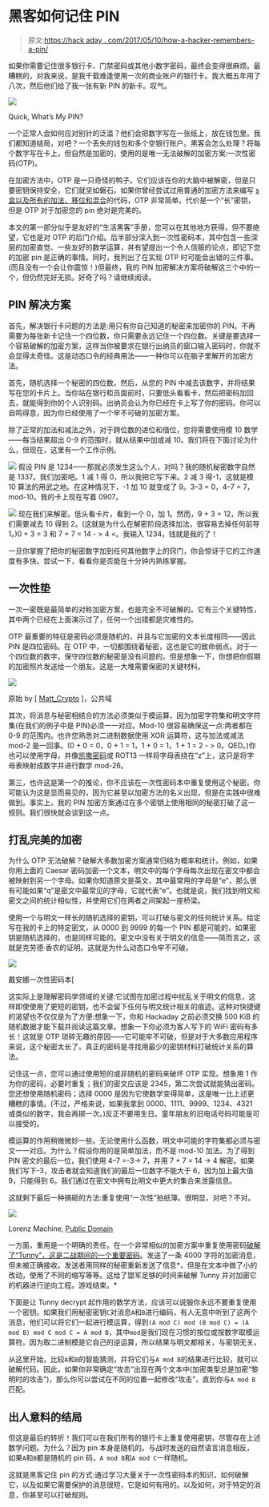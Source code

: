 # 黑客如何记住 PIN

> 原文:[https://hack aday . com/2017/05/10/how-a-hacker-remembers-a-pin/](https://hackaday.com/2017/05/10/how-a-hacker-remembers-a-pin/)

如果你需要记住很多银行卡、门禁密码或其他小数字密码，最终会变得很麻烦。最糟糕的，对我来说，是我千载难逢使用一次的商业账户的银行卡。我大概五年用了八次，然后他们给了我一张有新 PIN 的新卡。叹气。

[![](../Images/d6342d53838c3b8f51f3403c24bae11d.png)](https://hackaday.com/wp-content/uploads/2017/04/bank_card_thumbnail.png)

Quick, What’s My PIN?

一个正常人会如何应对别针的泛滥？他们会把数字写在一张纸上，放在钱包里。我们都知道结局，对吧？一个丢失的钱包和多个空银行账户。黑客会怎么处理？将每个数字写在卡上，但自然是加密的，使用的是唯一无法破解的加密方案:一次性密码(OTP)。

在加密方法中，OTP 是一只奇怪的鸭子。它们应该在你的大脑中被解密，但是只要密钥保持安全，它们就坚如磐石。如果你曾经尝试过用普通的加密方法来编写 [s 盒以及所有的加法、移位和混合](https://en.wikipedia.org/wiki/Advanced_Encryption_Standard)的代码，OTP 非常简单。代价是一个“长”密钥，但是 OTP 对于加密您的 pin 绝对是完美的。

本文的第一部分似乎是友好的“生活黑客”手册，您可以在其他地方获得，但不要绝望，它也是对 OTP 的后门介绍。后半部分深入到一次性密码本，其中包含一些深层的加密直觉、一些友好的数学运算，并有望提出一个令人信服的论点，即记下您的加密 pin 是正确的事情。同时，我列出了在实现 OTP 时可能会出错的三件事。(而且没有一个会让你震惊！)但最终，我的 PIN 加密解决方案将破解这三个中的一个，但仍然完好无损。好奇了吗？请继续阅读。

## PIN 解决方案

首先，解决银行卡问题的方法是:用只有你自己知道的秘密来加密你的 PIN。不再需要为每张新卡记住一个四位数，你只需要永远记住一个四位数。关键是要选择一个容易破解的加密方案，这样当你被要求在银行出纳员的窗口输入密码时，你就不会显得太奇怪。这是动态口令的经典用法——一种你可以在脑子里解开的加密方法。

首先，随机选择一个秘密的四位数。然后，从您的 PIN 中减去该数字，并将结果写在您的卡片上。当你站在银行柜员面前时，只要低头看看卡，然后把密码加回去，就能得到你的个人识别码。出纳员会认为你已经在卡上写了你的密码。你可以自鸣得意，因为你已经使用了一个牢不可破的加密方案。

除了正常的加法和减法之外，对于跨位数的进位和借位，您将需要使用模 10 数学——每当结果超出 0-9 的范围时，就从结果中加或减 10。我们将在下面讨论为什么，但现在，这里有一个工作示例。

[![](../Images/79c60e1999ad6ed7d1f000e3fbe6a160.png)](https://hackaday.com/wp-content/uploads/2017/04/g641.png) 假设 PIN 是 1234——那就必须发生这么个人，对吗？我的随机秘密数字自然是 1337。我们加密吧。1 减 1 得 0，所以我把它写下来。2 减 3 得-1，这就是模 10 算法的用武之地。在这种情况下，-1 加 10 就变成了 9。3–3 = 0，4–7 = 7，mod-10。我的卡上现在写着 0907。

[![](../Images/84839d33e733954dcbc4a035be5ff885.png)](https://hackaday.com/wp-content/uploads/2017/04/g64_21.png) 现在我们来解密。低头看卡片，看到一个 0，加 1。然而，9 + 3 = 12，所以我们需要减去 10 得到 2。(这就是为什么在解密阶段选择加法，很容易去掉任何前导 1。)0 + 3 = 3 和 7 + 7 = 14 - > 4 <。我输入 1234，钱就是我的了！

一旦你掌握了把你的秘密数字加到任何其他数字上的窍门，你会惊讶于它的工作速度有多快。尝试一下，看看你是否能在十分钟内熟练掌握。

## 一次性垫

一次一密既是最简单的对称加密方案，也是完全不可破解的。它有三个关键特性，其中两个已经在上面演示过了，任何一个出错都是灾难性的。

OTP 最重要的特征是密码必须是随机的，并且与它加密的文本长度相同——因此 PIN 是四位密码。在 OTP 中，一切都围绕着秘密，这也是它的致命弱点。对于一个四位数的数字，保守四位数的秘密是没有问题的。但是想象一下，你想把你假期的加密照片发送给一个朋友。这是一大堆需要保密的关键材料。

[![](../Images/64ae25335aabe31fd97ef1637e446a02.png)](https://hackaday.com/wp-content/uploads/2017/04/caesar_cipher_left_shift_of_3.png) 

原始 by [ [Matt_Crypto](https://en.wikipedia.org/wiki/Caesar_cipher#/media/File:Caesar_cipher_left_shift_of_3.svg) ]，公共域

其次，将消息与秘密相结合的方法必须类似于模运算，因为加密字符集和明文字符集(在我们的例子中是 PIN)必须一一对应。Mod-10 很容易确保这一点:两者都在 0-9 的范围内。也许您熟悉对二进制数据使用 XOR 运算符，这与加法或减法 mod-2 是一回事。(0 + 0 = 0，0 + 1 = 1，1 + 0 = 1，1 + 1 = 2 - > 0。QED。)你也可以使用字母，并像[凯撒密码](https://en.wikipedia.org/wiki/Caesar_cipher)或 ROT13 一样将字母表绕在“z”上，这只是将字母表映射成数字并进行数学 mod-26。

第三，也许这是第一个的推论，你不应该在一次性密码本中重复使用这个秘密。你可能认为这是显而易见的，因为它甚至以加密方法的名义出现，但是在实践中很难做到。事实上，我的 PIN 加密方案通过在多个密钥上使用相同的秘密打破了这一规则。我们很快就会谈到这一点。

## 打乱完美的加密

为什么 OTP 无法破解？破解大多数加密方案通常归结为概率和统计。例如，如果你用上面的 Caesar 密码加密一个文本，明文中的每个字母每次出现在密文中都会被映射到另一个字母。如果你知道原文是英文，其中最常用的字母是“e”，那么很有可能如果“q”是密文中最常见的字母，它就代表“e”。也就是说，我们找到明文和密文之间的统计相似性，并使用它们在两者之间架起一座桥梁。

使用一个与明文一样长的随机选择的密钥，可以打破与密文的任何统计关系。给定写在我的卡上的特定密文，从 0000 到 9999 的每一个 PIN 都是可能的，如果密钥是随机选择的，也是同样可能的。密文中没有关于明文的信息——简而言之，这就是克劳德·香农的证明。这就是为什么动态口令牢不可破。

[![](../Images/a0136f3cdd755e6f579527f16f227027.png)](https://hackaday.com/wp-content/uploads/2017/04/nsa_diana_one_time_pad.png) 

戴安娜一次性密码本[ 

这实际上是理解密码学领域的关键:它试图在加密过程中扰乱关于明文的信息，这样即使使用了更短的密钥，也不会留下任何与明文统计相关的痕迹。这种对快捷键的渴望也不仅仅是为了方便:想象一下，你和 Hackaday 之前必须交换 500 KiB 的随机数据才能下载并阅读这篇文章。想象一下你必须为客人写下的 WiFi 密码有多长！这就是 OTP 琐碎无趣的原因——它可能牢不可破，但是对于大多数应用程序来说，这个秘密太长了。真正的密码是寻找用最少的密钥材料打破统计关系的算法。

记住这一点，您可以通过使用短的或非随机的密码来破坏 OTP 实现。想象用 1 作为你的密码，必要时重复；我们的密文应该是 2345，第二次尝试就能猜出密码。您还想使用随机密码；选择 0000 是因为它使数学变得简单，这是唯一比上述更糟糕的事情。(不过，严格来说，如果我拿到 0000、1111、9999、1234、4321 或类似的数字，我会再掷一次。)反正不要用生日。童年朋友的旧电话号码可能是可以接受的。

模运算的作用稍微微妙一些。无论使用什么函数，明文中可能的字符集都必须与密文一一对应。为什么？假设你用的是简单加法，而不是 mod-10 加法。为了得到 PIN 密文的最后一位，我们使用 4–7 =-3-> 7，并用 7 + 7 = 14 -> 4 解密。如果我们写下-3，攻击者就会知道我们的最后一位数字不能大于 6，因为加上最大值 9，只能得到 6。我们通过在密文中拥有比明文中更大的集合来泄露信息。

这就剩下最后一种搞砸的方法:重复使用“一次性”拍纸簿。很明显，对吧？不对。

[![](../Images/fa64b90f8d240c8a21c94bec4d1a4695.png)](https://hackaday.com/wp-content/uploads/2017/04/lorenz-sz42-2.jpg)

Lorenz Machine, [Public Domain](https://en.wikipedia.org/wiki/Lorenz_cipher#/media/File:Lorenz-SZ42-2.jpg)

一方面，重用是一个明确的责任。在一个非常相似的加密方案中重复使用密码[破解了“Tunny”，这是二战期间的一个重要密码](https://en.wikipedia.org/wiki/Lorenz_cipher)。发送了一条 4000 字符的加密消息，但未被正确接收。发送者用同样的秘密重新发送了信息*，但是在文本中做了小的改动，使用了不同的缩写等等。这给了盟军足够的时间来破解 Tunny 并对加密它的机器进行逆向工程。游戏结束。*

下面是让 Tunny decrypt 起作用的数学方法，应该可以说服你永远不要重复使用一个密钥。如果我们用秘密密钥`C`对消息`A`和`B`进行编码，有人无意中听到了这两个消息，他们可以将它们一起进行模运算，得到`(A mod C) mod (B mod C) = (A mod B) mod C mod C = A mod B`，其中`mod`是我们现在习惯的按位或按数字取模运算符。因为取二进制模是它自己的逆运算，所以结果与明文都相关，与密钥无关。

从这里开始，比较`A`和`B`的智能猜测，并将它们与`A mod B`的结果进行比较，就可以破解代码。因此，如果你非常确定“攻击”出现在两个文本中(加密类型总是加密“黎明时的攻击”)，那么你可以尝试在不同的位置一起修改“攻击”，直到你与`A mod B`匹配。

## 出人意料的结局

但这是最后的转折！我们可以在我们所有的银行卡上重复使用密钥，尽管存在上述数学问题。为什么？因为 pin 本身是随机的。与战时发送的自然语言消息相反，如果`A`和`B`都是随机的 pin 码，`A mod B`和`A mod C`一样随机。

这就是黑客记住 pin 的方式:通过学习大量关于一次性密码本的知识，如何破解它，以及如果它需要保护的消息很短，它是如何有用的。以及如何，对于特定的消息，你甚至可以打破规则。